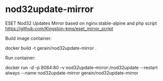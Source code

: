 # nod32update-mirror
ESET Nod32 Updates Mirror based on nginx:stable-alpine and php script https://github.com/Kingston-kms/eset_mirror_script


Build image container:

docker build -t gerain/nod32update-mirror .


Run container:

docker run -d -p 8084:80 -v nod32update-mirror:/nod32update --restart always --name nod32update-mirror gerain/nod32update-mirror

